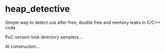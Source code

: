 # heap_detective
Simple way to detect use after free, double free and memory leaks in C/C++ code.

PoC version look directory samplers...

At construction...
